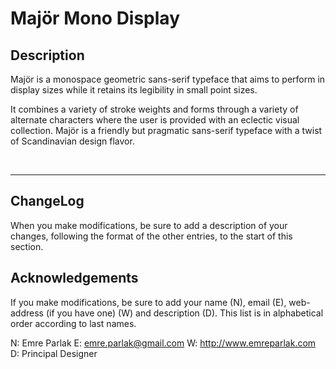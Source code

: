 # Majör Mono Display

## Description
Majör is a monospace geometric sans-serif typeface that aims to perform in display sizes while it retains its legibility in small point sizes.

It combines a variety of stroke weights and forms through a variety of alternate characters where the user is provided with an eclectic visual collection. Majör is a friendly but pragmatic sans-serif typeface with a twist of Scandinavian design flavor.

<br/>

---

## ChangeLog
When you make modifications, be sure to add a description of your changes, following the format of the other entries, to the start of this section.


## Acknowledgements
If you make modifications, be sure to add your name (N), 
email (E), web-address (if you have one) (W) and 
description (D). This list is in alphabetical order according to last names.

N: Emre Parlak
E: emre.parlak@gmail.com
W: http://www.emreparlak.com
D: Principal Designer